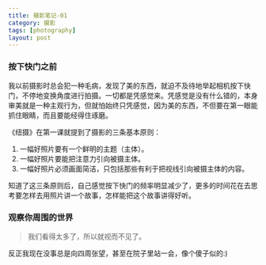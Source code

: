 ```yaml
---
title: 摄影笔记-01  
category: 摄影  
tags: [photography]  
layout: post  
---
```



### 按下快门之前

我以前摄影时总会犯一种毛病，发现了美的东西，就迫不及待地举起相机按下快门，不停地变换角度进行拍摄。一切都是凭感觉来。凭感觉是没有什么错的，本身审美就是一种主观行为，但就怕始终只凭感觉，因为美的东西，不但要在第一眼能抓住眼睛，而且要能经得住琢磨。

《纽摄》在第一课就提到了摄影的三条基本原则：

1. 一幅好照片要有一个鲜明的主题（主体）。
2. 一幅好照片要能把注意力引向被摄主体。
3. 一幅好照片必须画面简洁，只包括那些有利于把视线引向被摄主体的内容。


知道了这三条原则后，自己感觉按下快门的频率明显减少了，更多的时间花在去思考要怎样去用照片讲一个故事，怎样能把这个故事讲得好听。


### 观察你周围的世界

> 我们看得太多了，所以就视而不见了。

反正我现在没事总是向四周张望，甚至在院子里站一会，像个傻子似的:)


